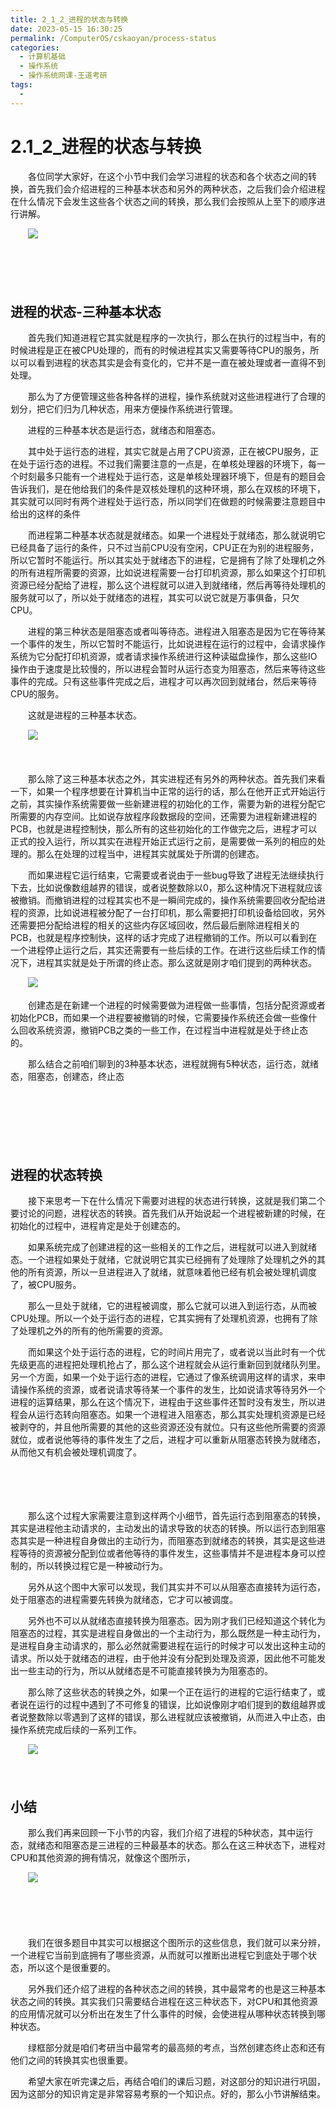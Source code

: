 ```yaml
---
title: 2_1_2_进程的状态与转换
date: 2023-05-15 16:30:25
permalink: /ComputerOS/cskaoyan/process-status
categories:
  - 计算机基础
  - 操作系统
  - 操作系统网课-王道考研
tags:
  - 
---
```

# 2.1_2_进程的状态与转换

　　各位同学大家好，在这个小节中我们会学习进程的状态和各个状态之间的转换，首先我们会介绍进程的三种基本状态和另外的两种状态，之后我们会介绍进程在什么情况下会发生这些各个状态之间的转换，那么我们会按照从上至下的顺序进行讲解。
<!-- more -->
　　![](https://image.peterjxl.com/blog/image-20221005101457-lut3kxb.png)

　　‍

　　‍

## 进程的状态-三种基本状态

　　首先我们知道进程它其实就是程序的一次执行，那么在执行的过程当中，有的时候进程是正在被CPU处理的，而有的时候进程其实又需要等待CPU的服务，所以可以看到进程的状态其实是会有变化的，它并不是一直在被处理或者一直得不到处理。

　　那么为了方便管理这些各种各样的进程，操作系统就对这些进程进行了合理的划分，把它们归为几种状态，用来方便操作系统进行管理。

　　进程的三种基本状态是运行态，就绪态和阻塞态。

　　其中处于运行态的进程，其实它就是占用了CPU资源，正在被CPU服务，正在处于运行态的进程。不过我们需要注意的一点是，在单核处理器的环境下，每一个时刻最多只能有一个进程处于运行态，这是单核处理器环境下，但是有的题目会告诉我们，是在他给我们的条件是双核处理机的这种环境，那么在双核的环境下，其实就可以同时有两个进程处于运行态，所以同学们在做题的时候需要注意题目中给出的这样的条件

　　而进程第二种基本状态就是就绪态。如果一个进程处于就绪态，那么就说明它已经具备了运行的条件，只不过当前CPU没有空闲，CPU正在为别的进程服务，所以它暂时不能运行。所以其实处于就绪态下的进程，它是拥有了除了处理机之外的所有进程所需要的资源，比如说进程需要一台打印机资源，那么如果这个打印机资源已经分配给了进程，那么这个进程就可以进入到就绪绪，然后再等待处理机的服务就可以了，所以处于就绪态的进程，其实可以说它就是万事俱备，只欠CPU。

　　进程的第三种状态是阻塞态或者叫等待态。进程进入阻塞态是因为它在等待某一个事件的发生，所以它暂时不能运行，比如说进程在运行的过程中，会请求操作系统为它分配打印机资源，或者请求操作系统进行这种读磁盘操作，那么这些IO操作由于速度是比较慢的，所以进程会暂时从运行态变为阻塞态，然后来等待这些事件的完成。只有这些事件完成之后，进程才可以再次回到就绪台，然后来等待CPU的服务。

　　这就是进程的三种基本状态。

　　![](https://image.peterjxl.com/blog/image-20221005101740-1zn7d7v.png)

　　‍

　　那么除了这三种基本状态之外，其实进程还有另外的两种状态。首先我们来看一下，如果一个程序想要在计算机当中正常的运行的话，那么在他开正式开始运行之前，其实操作系统需要做一些新建进程的初始化的工作，需要为新的进程分配它所需要的内存空间。比如说存放程序段数据段的空间，还需要为进程新建进程的PCB，也就是进程控制快，那么所有的这些初始化的工作做完之后，进程才可以正式的投入运行，所以其实在进程开始正式运行之前，是需要做一系列的相应的处理的。那么在处理的过程当中，进程其实就属处于所谓的创建态。

　　而如果进程它运行结束，它需要或者说由于一些bug导致了进程无法继续执行下去，比如说像数组越界的错误，或者说整数除以0，那么这种情况下进程就应该被撤销。而撤销进程的过程其实也不是一瞬间完成的，操作系统需要回收分配给进程的资源，比如说进程被分配了一台打印机，那么需要把打印机设备给回收，另外还需要把分配给进程的相关的这些内存区域回收，然后最后删除进程相关的PCB，也就是程序控制快，这样的话才完成了进程撤销的工作。所以可以看到在一个进程停止运行之后，其实还需要有一些后续的工作。在进行这些后续工作的情况下，进程其实就是处于所谓的终止态。那么这就是刚才咱们提到的两种状态。

　　![](https://image.peterjxl.com/blog/image-20221005102158-kzo21by.png)

　　创建态是在新建一个进程的时候需要做为进程做一些事情，包括分配资源或者初始化PCB，而如果一个进程要被撤销的时候，它需要操作系统还会做一些像什么回收系统资源，撤销PCB之类的一些工作，在过程当中进程就是处于终止态的。

　　那么结合之前咱们聊到的3种基本状态，进程就拥有5种状态，运行态，就绪态，阻塞态，创建态，终止态

　　‍

　　‍

　　‍

## 进程的状态转换

　　接下来思考一下在什么情况下需要对进程的状态进行转换，这就是我们第二个要讨论的问题，进程状态的转换。首先我们从开始说起一个进程被新建的时候，在初始化的过程中，进程肯定是处于创建态的。

　　如果系统完成了创建进程的这一些相关的工作之后，进程就可以进入到就绪态。一个进程如果处于就绪，它就说明它其实已经拥有了处理除了处理机之外的其他的所有资源，所以一旦进程进入了就绪，就意味着他已经有机会被处理机调度了，被CPU服务。

　　那么一旦处于就绪，它的进程被调度，那么它就可以进入到运行态，从而被CPU处理。所以一个处于运行态的进程，它其实拥有了处理机资源，也拥有了除了处理机之外的所有的他所需要的资源。

　　而如果这个处于运行态的进程，它的时间片用完了，或者说以当此时有一个优先级更高的进程把处理机抢占了，那么这个进程就会从运行重新回到就绪队列里。另一个方面，如果一个处于运行态的进程，它通过了像系统调用这样的请求，来申请操作系统的资源，或者说请求等待某一个事件的发生，比如说请求等待另外一个进程的运算结果，那么在这个情况下，进程由于这些事件还暂时没有发生，所以进程会从运行态转向阻塞态。如果一个进程进入阻塞态，那么其实处理机资源是已经被剥夺的，并且他所需要的其他的这些资源还没有就位。只有这些他所需要的资源就位，或者说他等待的事件发生了之后，进程才可以重新从阻塞态转换为就绪态，从而他又有机会被处理机调度了。

　　‍

　　‍

　　那么这个过程大家需要注意到这样两个小细节，首先运行态到阻塞态的转换，其实是进程他主动请求的，主动发出的请求导致的状态的转换。所以运行态到阻塞态其实是一种进程自身做出的主动行为，而阻塞态到就绪态的转换，其实是这些进程等待的资源被分配到位或者他等待的事件发生，这些事情并不是进程本身可以控制的，所以转换过程它是一种被动行为。

　　另外从这个图中大家可以发现，我们其实并不可以从阻塞态直接转为运行态，处于阻塞态的进程需要先转换为就绪态，它才可以被调度。

　　另外也不可以从就绪态直接转换为阻塞态。因为刚才我们已经知道这个转化为阻塞态的过程，其实是进程自身做出的一个主动行为，那么既然是一种主动行为，是进程自身主动请求的，那么必然就需要进程在运行的时候才可以发出这种主动的请求。所以处于就绪态的进程，由于他并没有分配到处理及资源，因此他不可能发出一些主动的行为，所以从就绪态是不可能直接转换为为阻塞态的。

　　那么除了这些状态的转换之外，如果一个正在运行的进程的它运行结束了，或者说在运行的过程中遇到了不可修复的错误，比如说像刚才咱们提到的数组越界或者说整数除以零遇到了这样的错误，那么进程就应该被撤销，从而进入中止态，由操作系统完成后续的一系列工作。

　　![](https://image.peterjxl.com/blog/image-20221005102928-rasqzxa.png)

　　‍

## 小结

　　那么我们再来回顾一下小节的内容，我们介绍了进程的5种状态，其中运行态，就绪态和阻塞态是三进程的三种最基本的状态。那么在这三种状态下，进程对CPU和其他资源的拥有情况，就像这个图所示，

　　![](https://image.peterjxl.com/blog/image-20221005102957-wnh6g9e.png)

　　‍

　　‍

　　我们在很多题目中其实可以根据这个图所示的这些信息，我们就可以来分辨，一个进程它当前到底拥有了哪些资源，从而就可以推断出进程它到底处于哪个状态，所以这个是很重要的。

　　另外我们还介绍了进程的各种状态之间的转换，其中最常考的也是这三种基本状态之间的转换。其实我们只需要结合进程在这三种状态下，对CPU和其他资源的应用情况就可以分析出在发生了什么事件的时候，会使进程从哪种状态转换到哪种状态。

　　绿框部分就是咱们考研当中最常考的最高频的考点，当然创建态终止态和还有他们之间的转换其实也很重要。

　　希望大家在听完课之后，再结合咱们的课后习题，对这部分的知识进行巩固，因为这部分的知识肯定是非常容易考察的一个知识点。好的，那么小节讲解结束。
